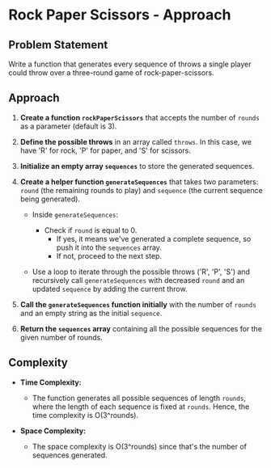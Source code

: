 # Rock Paper Scissors - Approach

## Problem Statement

Write a function that generates every sequence of throws a single player could throw over a three-round game of rock-paper-scissors.

## Approach

1. **Create a function `rockPaperScissors`** that accepts the number of `rounds` as a parameter (default is 3).

2. **Define the possible throws** in an array called `throws`. In this case, we have 'R' for rock, 'P' for paper, and 'S' for scissors.

3. **Initialize an empty array `sequences`** to store the generated sequences.

4. **Create a helper function `generateSequences`** that takes two parameters: `round` (the remaining rounds to play) and `sequence` (the current sequence being generated).

   - Inside `generateSequences`:
     - Check if `round` is equal to 0.
       - If yes, it means we've generated a complete sequence, so push it into the `sequences` array.
       - If not, proceed to the next step.

   - Use a loop to iterate through the possible throws ('R', 'P', 'S') and recursively call `generateSequences` with decreased `round` and an updated `sequence` by adding the current throw.

5. **Call the `generateSequences` function initially** with the number of `rounds` and an empty string as the initial `sequence`.

6. **Return the `sequences` array** containing all the possible sequences for the given number of rounds.

## Complexity

- **Time Complexity:**
  - The function generates all possible sequences of length `rounds`, where the length of each sequence is fixed at `rounds`. Hence, the time complexity is O(3^rounds).

- **Space Complexity:**
  - The space complexity is O(3^rounds) since that's the number of sequences generated.

